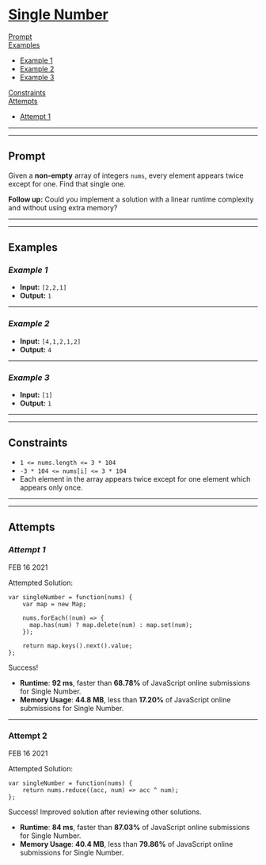 # [**Single Number**](https://leetcode.com/problems/single-number/)

[Prompt](#prompt)  
[Examples](#examples)
- [Example 1](#example-1)  
- [Example 2](#example-2)  
- [Example 3](#example-3)  

[Constraints](#constraints)  
[Attempts](#attempts)  
- [Attempt 1](#attempt-1)

---
---
## **Prompt**
Given a **non-empty** array of integers `nums`, every element appears twice except for one. Find that single one.

**Follow up:** Could you implement a solution with a linear runtime complexity and without using extra memory?

---
---
## **Examples**

### *Example 1*

- **Input:** `[2,2,1]`  
- **Output:** `1`  

---
### *Example 2*

- **Input:** `[4,1,2,1,2]`  
- **Output:** `4`

---
### *Example 3*

- **Input:** `[1]`  
- **Output:** `1`

---
---
## **Constraints**
- `1 <= nums.length <= 3 * 104`
- `-3 * 104 <= nums[i] <= 3 * 104`
- Each element in the array appears twice except for one element which appears only once.

---
---
## **Attempts**

### *Attempt 1*
FEB 16 2021

Attempted Solution:
```
var singleNumber = function(nums) {
    var map = new Map;

    nums.forEach((num) => {
      map.has(num) ? map.delete(num) : map.set(num);
    });

    return map.keys().next().value;
};
```

Success!

- **Runtime**: **92 ms**, faster than **68.78%** of JavaScript online submissions for Single Number.
- **Memory Usage**: **44.8 MB**, less than **17.20%** of JavaScript online submissions for Single Number.

---
### **Attempt 2**
FEB 16 2021

Attempted Solution:
```
var singleNumber = function(nums) {
    return nums.reduce((acc, num) => acc ^ num);
};
```

Success! Improved solution after reviewing other solutions.

- **Runtime**: **84 ms**, faster than **87.03%** of JavaScript online submissions for Single Number.
- **Memory Usage**: **40.4 MB**, less than **79.86%** of JavaScript online submissions for Single Number.

